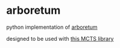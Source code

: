 # arboretum
python implementation of [arboretum](https://boardgamegeek.com/boardgame/140934/arboretum)

designed to be used with [this MCTS library](https://github.com/dbravender/mittmcts)

